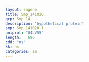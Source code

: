 ```yaml
---
layout: smgene
title: Smp_141020
grp: Smp_14
description: "hypothetical protein"
smp: Smp_141020.1
uniprot: "G4LV55"
length:   696
cdd: "ns"
kk: ns
categories: sm
---
```

